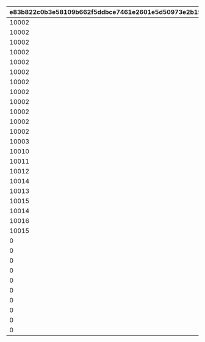 |e83b822c0b3e58109b662f5ddbce7461e2601e5d50973e2b150a35e0a9001f83|b9230bf190dca280d5a36712e81c45600ed750c1cb46e889d0fd06e33046a3de|5623b7632c50622964f9c23b478273cea99cb7d4bda1fbaa2deef273f5a00b6c|987a0d7560b48f119a9a6acb7388ddb52006e44477652e6ffe66793c9a3a056e|e06d60a723a2c2572fdfa95cbddd9b455efb295258d1488037d3ded7b9956e8a|af105ca781aed052e2c04f6ca31a10df44bd0876104b49b3b34897563929b8c5|7042b6a905e31c077e3ffb093ce4651b9a29bce2a7f0e95aca0b1c144f9f157e|32a1ac3afa32064b276c5c1c8b853296e99c1937703776eba4443a4c0f91433a|1a22f6b5be7f94cd1ca25a2b4d9d94bd3b027236827693d56578e1e15a452030|6c04472f57aa324c1fde8d7195fbb308011dde5efa66ac10ed22ed6de6703436|d68c9404e29624ea9c1499fef3cde8e5a52e3cb51ad72c46639fdd141201a9c0|
| --- | --- | --- | --- | --- | --- | --- | --- | --- | --- | --- |
|10002|0|10001|10003|0|0|0|0|50047|0|0|
|10002|0|10001|10003|0|0|0|0|50051|0|0|
|10002|0|10001|10003|0|10004|0|0|50061|0|0|
|10002|0|10001|10003|0|10005|0|0|50067|0|0|
|10002|10006|10001|10003|0|10005|0|0|50079|0|0|
|10002|10006|10001|10003|0|10005|0|0|50084|0|10007|
|10002|10006|10001|10003|10008|10005|0|0|50094|0|10007|
|10002|10006|10001|10003|10008|10005|0|0|50108|10009|10007|
|10002|10006|10001|10003|10008|10005|0|0|50116|10009|10007|
|10002|10006|10001|10003|10008|10005|0|10010|50119|10009|10007|
|10002|10006|10001|10003|10008|10005|0|10010|50129|10009|10007|
|10002|10006|10001|10003|10008|10005|10011|10010|50140|10009|10007|
|10003|10007|10002|10005|10009|10006|10012|10011|50151|10010|10008|
|10010|10013|10009|10011|0|10012|0|0|50162|0|0|
|10011|10014|10010|10012|0|10013|0|0|50172|0|0|
|10012|10015|10011|10013|0|10014|0|0|50183|0|0|
|10014|10005|10013|10015|0|10007|0|0|50190|0|0|
|10013|10016|10012|10014|0|10015|0|0|50195|0|0|
|10015|10002|10014|10016|0|10003|0|0|50200|0|0|
|10014|10017|10013|10015|0|10016|0|0|50217|0|0|
|10016|10009|10015|10017|0|10010|0|0|50231|0|0|
|10015|10018|10014|10016|0|10017|0|0|50237|0|0|
|0|0|10019|0|0|0|0|0|50248|0|0|
|0|0|10011|0|0|0|0|0|50261|0|0|
|0|0|10020|0|0|0|0|0|50267|0|0|
|0|0|10021|0|0|0|0|0|50278|0|0|
|0|0|10006|0|0|0|0|0|50291|0|0|
|0|0|10022|0|0|0|0|0|50298|0|0|
|0|0|10023|0|0|0|0|0|50309|0|0|
|0|0|10024|0|0|0|0|0|50321|0|0|
|0|0|10025|0|0|0|0|0|50331|0|0|
|0|0|10026|0|0|0|0|0|50341|0|0|